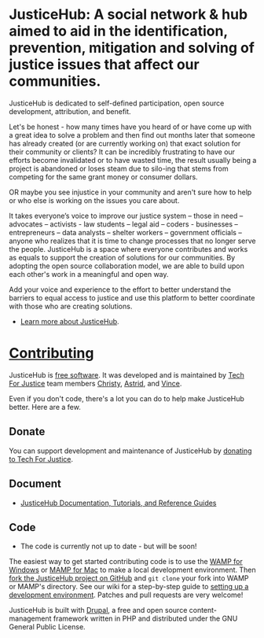 # JusticeHub: A social network & hub aimed to aid in the identification, prevention, mitigation and solving of justice issues that affect our communities.

JusticeHub is dedicated to self-defined participation, open source development, attribution, and benefit.

Let's be honest - how many times have you heard of or have come up with a great idea to solve a problem and then find out months later that someone has already created (or are currently working on) that exact solution for their community or clients? It can be incredibly frustrating to have our efforts become invalidated or to have wasted time, the result usually being a project is abandoned or loses steam due to silo-ing that stems from competing for the same grant money or consumer dollars.

OR maybe you see injustice in your community and aren't sure how to help or who else is working on the issues you care about.

It takes everyone’s voice to improve our justice system – those in need – advocates – activists - law students – legal aid – coders - businesses – entrepreneurs – data analysts – shelter workers – government officials – anyone who realizes that it is time to change processes that no longer serve the people. JusticeHub is a space where everyone contributes and works as equals to support the creation of solutions for our communities. By adopting the open source collaboration model, we are able to build upon each other's work in a meaningful and open way.

Add your voice and experience to the effort to better understand the barriers to equal access to justice and use this platform to better coordinate with those who are creating solutions.

* [Learn more about JusticeHub](https://github.com/TechForJustice/JusticeHub/wiki).

# [Contributing](https://github.com/TechForJustice/JusticeHub/wiki/Contributor-Guidelines)

JusticeHub is [free software](https://www.gnu.org/philosophy/free-sw.en.html "What is free software?"). It was developed and is maintained by [Tech For Justice](https://github.com/TechForJustice) team members [Christy](https://github.com/christyleos), [Astrid](https://github.com/astridw), and [Vince](https://github.com/vincentshadow). 

Even if you don't code, there's a lot you can do to help make JusticeHub better. Here are a few.

## Donate

You can support development and maintenance of JusticeHub by [donating to Tech For Justice](http://www.techforjustice.org/donate/).

## Document

* [JusticeHub Documentation, Tutorials, and Reference Guides](https://github.com/TechForJustice/JusticeHub/wiki/Documentation)

## Code
- The code is currently not up to date - but will be soon! 

The easiest way to get started contributing code is to use the [WAMP for Windows](https://www.youtube.com/watch?v=kVc_9vAO7oI) or [MAMP for Mac](https://www.youtube.com/watch?v=I6sTPp779mA) to make a local development environment. Then [fork the JusticeHub project on GitHub](https://github.com/TechForJustice/JusticeHub/fork) and `git clone` your fork into WAMP or MAMP's directory. See our wiki for a step-by-step guide to [setting up a development environment](https://github.com/TechForJustice/JusticeHub/wiki/Setting-up-a-development-environment). Patches and pull requests are very welcome! 

JusticeHub is built with [Drupal](https://www.drupal.org/home), a free and open source content-management framework written in PHP and distributed under the GNU General Public License. 
